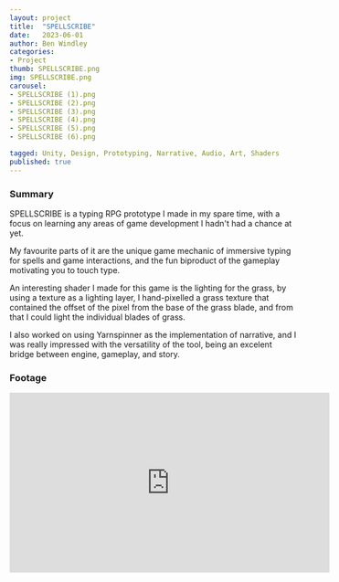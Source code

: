 ```yaml
---
layout: project
title:  "SPELLSCRIBE"
date:   2023-06-01
author: Ben Windley
categories:
- Project
thumb: SPELLSCRIBE.png
img: SPELLSCRIBE.png
carousel:
- SPELLSCRIBE (1).png
- SPELLSCRIBE (2).png
- SPELLSCRIBE (3).png
- SPELLSCRIBE (4).png
- SPELLSCRIBE (5).png
- SPELLSCRIBE (6).png

tagged: Unity, Design, Prototyping, Narrative, Audio, Art, Shaders
published: true
---
```


### Summary
SPELLSCRIBE is a typing RPG prototype I made in my spare time, with a focus on learning any areas of game development I hadn't had a chance at yet.

My favourite parts of it are the unique game mechanic of immersive typing for spells and game interactions, and the fun biproduct of the gameplay motivating you to touch type.

An interesting shader I made for this game is the lighting for the grass, by using a texture as a lighting layer, I hand-pixelled a grass texture that contained the offset of the pixel from the base of the grass blade, and from that I could light the individual blades of grass. 

I also worked on using Yarnspinner as the implementation of narrative, and I was really impressed with the versatility of the tool, being an excelent bridge between engine, gameplay, and story.

### Footage

<p style="text-align: center">
<iframe width="560" height="315" src="https://www.youtube.com/watch?v=em4gv1Ietko?rel=0&amp;showinfo=0" frameborder="0" allow="autoplay; encrypted-media" allowfullscreen></iframe>
</p>
